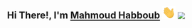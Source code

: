 <h2 align="center">Hi There!, I'm <a href="https://github.com/M7moudHabboub">Mahmoud Habboub</a>
  <img width="30px"src="https://raw.githubusercontent.com/ABSphreak/ABSphreak/master/gifs/Hi.gif">
  <img height="30px"src="https://emojis.slackmojis.com/emojis/images/1531849430/4246/blob-sunglasses.gif?1531849430">
</h2>


<!--
<img height="40px" src="https://emojis.slackmojis.com/emojis/images/1643510988/48671/android-eyes.gif?1643510988">
<img height="40px" src="https://emojis.slackmojis.com/emojis/images/1693998430/68449/androiddd.gif?1693998430">

<p align="left"> <img src="https://komarev.com/ghpvc/?username=M7moudHabboub" alt="M7moudHabboub" /> </p>
<img src = "https://github-readme-stats.vercel.app/api/top-langs/?username=M7moudHabboub&layout=compact">
[![ProfileViews](https://komarev.com/ghpvc/?username=M7moudHabboub&color=red&style=flat)](https://komarev.com/ghpvc/?username=M7moudHabboub)
 -->
<!-- [![wakatime](https://wakatime.com/badge/user/eafdbba4-cec2-4c99-8cd5-5fc36bb00274.svg)](https://wakatime.com/@eafdbba4-cec2-4c99-8cd5-5fc36bb00274) -->

<!--
**M7moudHabboub/M7moudHabboub** is a ✨ _special_ ✨ repository because its `README.md` (this file) appears on your GitHub profile.

Here are some ideas to get you started:

- 🔭 I’m currently working on ...
- 🌱 I’m currently learning ...
- 👯 I’m looking to collaborate on ...
- 🤔 I’m looking for help with ...
- 💬 Ask me about ...
- 📫 How to reach me: ...
- 😄 Pronouns: ...
- ⚡ Fun fact: ...
--> 
<!-- 
&nbsp; -> space
<br/> -> new line


[![Readme Quotes](https://quotes-github-readme.vercel.app/api?type=vertical&quote=Talk&nbsp;is&nbsp;cheap<br/>Show&nbsp;me&nbsp;the&nbsp;code&author=Linus&nbsp;Torvalds)]()

-->
